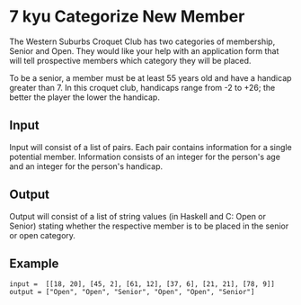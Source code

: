 # 7 kyu Categorize New Member

The Western Suburbs Croquet Club has two categories of membership, Senior and Open. They would like your help with an application form that will tell prospective members which category they will be placed.

To be a senior, a member must be at least 55 years old and have a handicap greater than 7. In this croquet club, handicaps range from -2 to +26; the better the player the lower the handicap.

## Input
Input will consist of a list of pairs. Each pair contains information for a single potential member. Information consists of an integer for the person's age and an integer for the person's handicap.

## Output
Output will consist of a list of string values (in Haskell and C: Open or Senior) stating whether the respective member is to be placed in the senior or open category.

## Example
```
input =  [[18, 20], [45, 2], [61, 12], [37, 6], [21, 21], [78, 9]]
output = ["Open", "Open", "Senior", "Open", "Open", "Senior"]
```